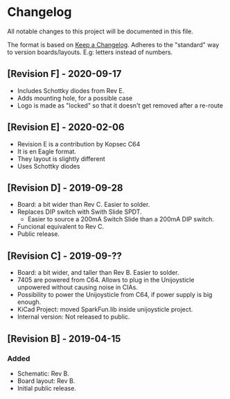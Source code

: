 # Changelog
All notable changes to this project will be documented in this file.

The format is based on [Keep a Changelog](https://keepachangelog.com/en/1.0.0/).
Adheres to the "standard" way to version boards/layouts. E.g: letters instead of numbers.

## [Revision F] - 2020-09-17

* Includes Schottky diodes from Rev E.
* Adds mounting hole, for a possible case
* Logo is made as "locked" so that it doesn't get removed after a re-route

## [Revision E] - 2020-02-06

* Revision E is a contribution by Kopsec C64
* It is en Eagle format.
* They layout is slightly different
* Uses Schottky diodes

## [Revision D] - 2019-09-28
- Board: a bit wider than Rev C. Easier to solder.
- Replaces DIP switch with Swith Slide SPDT.
   - Easier to source a 200mA Switch Slide than a 200mA DIP switch.
- Funcional equivalent to Rev C.
- Public release.

## [Revision C] - 2019-09-??
- Board: a bit wider, and taller than Rev B. Easier to solder.
- 7405 are powered from C64. Allows to plug in the Unijoysticle unpowered
   without causing noise in CIAs.
- Possibility to power the Unijoysticle from C64, if power supply is big enough.
- KiCad Project: moved SparkFun.lib inside unijoysticle project.
- Internal version: Not released to public.

## [Revision B] - 2019-04-15
### Added
- Schematic: Rev B.
- Board layout: Rev B.
- Initial public release.
